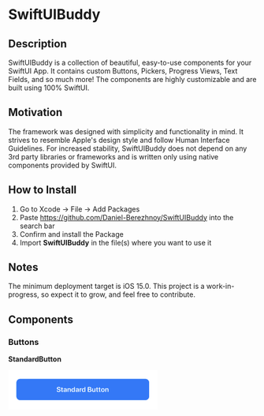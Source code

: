 # SwiftUIBuddy

## Description
SwiftUIBuddy is a collection of beautiful, easy-to-use components for your SwiftUI App. It contains custom Buttons, Pickers, Progress Views, Text Fields, and so much more! The components are highly customizable and are built using 100% SwiftUI.

## Motivation
The framework was designed with simplicity and functionality in mind. It strives to resemble Apple's design style and follow Human Interface Guidelines. For increased stability, SwiftUIBuddy does not depend on any 3rd party libraries or frameworks and is written only using native components provided by SwiftUI.

## How to Install
1) Go to Xcode -> File -> Add Packages
2) Paste https://github.com/Daniel-Berezhnoy/SwiftUIBuddy into the search bar
3) Confirm and install the Package
4) Import **SwiftUIBuddy** in the file(s) where you want to use it

## Notes
The minimum deployment target is iOS 15.0. This project is a work-in-progress, so expect it to grow, and feel free to contribute.

## Components

### Buttons


**StandardButton**
<!--![StandardButton](Screenshots/Buttons/StandardButton.png)  -->
<img src = "Screenshots/Buttons/StandardButton.png" height = "80">



<!--![DestructiveButton](Screenshots/Buttons/DestructiveButton.png)  -->
<!--**DestructiveButton**-->
<!---->
<!--![PlusButton](Screenshots/Buttons/PlusButton.png)  -->
<!--**PlusButton**-->
<!---->
<!--![DismissButton](Screenshots/Buttons/DismissButton.png)  -->
<!--**DismissButton**-->
<!---->
<!--### Fields-->
<!--![LoginField](Screenshots/Fields/LoginField.png)  -->
<!--**LoginField**-->
<!---->
<!--![DollarTextField](Screenshots/Fields/DollarTextField.png)  -->
<!--**DollarTextField**-->
